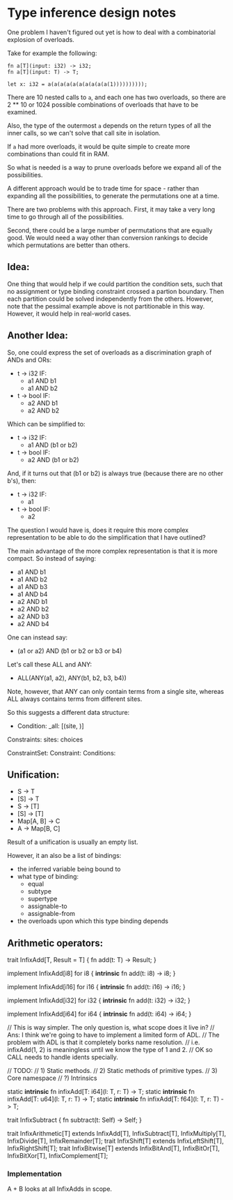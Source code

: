# Type inference design notes

One problem I haven't figured out yet is how to deal with a combinatorial explosion of overloads.

Take for example the following:

```
fn a[T](input: i32) -> i32;
fn a[T](input: T) -> T;

let x: i32 = a(a(a(a(a(a(a(a(a(a(1))))))))));
```

There are 10 nested calls to `a`, and each one has two overloads, so there are 2 ** 10 or 1024
possible combinations of overloads that have to be examined.

Also, the type of the outermost `a` depends on the return types of all the inner calls, so we
can't solve that call site in isolation.

If `a` had more overloads, it would be quite simple to create more combinations than could fit
in RAM.

So what is needed is a way to prune overloads before we expand all of the possibilities.

A different approach would be to trade time for space - rather than expanding all the possibilities,
to generate the permutations one at a time.

There are two problems with this approach. First, it may take a very long time to go through
all of the possibilities.

Second, there could be a large number of permutations that are equally good. We would need a way
other than conversion rankings to decide which permutations are better than others.

## Idea:

One thing that would help if we could partition the condition sets, such that no assignment or
type binding constraint crossed a partion boundary. Then each partition could be solved
independently from the others. However, note that the pessimal example above is not partitionable
in this way. However, it would help in real-world cases.

## Another Idea:

So, one could express the set of overloads as a discrimination graph of ANDs and ORs:

  * t -> i32 IF:
    * a1 AND b1
    * a1 AND b2
  * t -> bool IF:
    * a2 AND b1
    * a2 AND b2

Which can be simplified to:

  * t -> i32 IF:
    * a1 AND (b1 or b2)
  * t -> bool IF:
    * a2 AND (b1 or b2)

And, if it turns out that (b1 or b2) is always true (because there are no other b's), then:

  * t -> i32 IF:
    * a1
  * t -> bool IF:
    * a2

The question I would have is, does it require this more complex representation to be able to
do the simplification that I have outlined?

The main advantage of the more complex representation is that it is more compact. So instead of
saying:

  * a1 AND b1
  * a1 AND b2
  * a1 AND b3
  * a1 AND b4
  * a2 AND b1
  * a2 AND b2
  * a2 AND b3
  * a2 AND b4

One can instead say:

  * (a1 or a2) AND (b1 or b2 or b3 or b4)

Let's call these ALL and ANY:

  * ALL(ANY(a1, a2), ANY(b1, b2, b3, b4))

Note, however, that ANY can only contain terms from a single site, whereas ALL always contains
terms from different sites.

So this suggests a different data structure:

  * Condition:
    _all: [(site, )]

Constraints:
    sites:
        choices

ConstraintSet:
    Constraint:
        Conditions:

## Unification:

* S -> T
* [S] -> T
* S -> [T]
* [S] -> [T]
* Map[A, B] -> C
* A -> Map[B, C]

Result of a unification is usually an empty list.

However, it an also be a list of bindings:

  * the inferred variable being bound to
  * what type of binding:
    * equal
    * subtype
    * supertype
    * assignable-to
    * assignable-from
  * the overloads upon which this type binding depends

## Arithmetic operators:

trait InfixAdd[T, Result = T] {
  fn add(t: T) -> Result;
}

implement InfixAdd[i8] for i8 {
  __intrinsic__ fn add(t: i8) -> i8;
}

implement InfixAdd[i16] for i16 {
  __intrinsic__ fn add(t: i16) -> i16;
}

implement InfixAdd[i32] for i32 {
  __intrinsic__ fn add(t: i32) -> i32;
}

implement InfixAdd[i64] for i64 {
  __intrinsic__ fn add(t: i64) -> i64;
}

// This is way simpler. The only question is, what scope does it live in?
// Ans: I think we're going to have to implement a limited form of ADL.
// The problem with ADL is that it completely borks name resolution.
// i.e. infixAdd(1, 2) is meaningless until we know the type of 1 and 2.
// OK so CALL needs to handle idents specially.

// TODO:
// 1) Static methods.
// 2) Static methods of primitive types.
// 3) Core namespace
// ?) Intrinsics

static __intrinsic__ fn infixAdd[T: i64](l: T, r: T) -> T;
static __intrinsic__ fn infixAdd[T: u64](l: T, r: T) -> T;
static __intrinsic__ fn infixAdd[T: f64](l: T, r: T) -> T;

trait InfixSubtract {
  fn subtract(t: Self) -> Self;
}

trait InfixArithmetic[T] extends
    InfixAdd[T], InfixSubtract[T], InfixMultiply[T], InfixDivide[T], InfixRemainder[T];
trait InfixShift[T] extends InfixLeftShift[T], InfixRightShift[T];
trait InfixBitwise[T] extends InfixBitAnd[T], InfixBitOr[T], InfixBitXor[T], InfixComplement[T];

### Implementation

A + B looks at all InfixAdds in scope.
